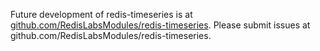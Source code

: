 Future development of redis-timeseries is at
[github.com/RedisLabsModules/redis-timeseries](https://github.com/RedisLabsModules/redis-timeseries). Please submit issues at github.com/RedisLabsModules/redis-timeseries.
